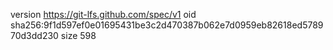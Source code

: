 version https://git-lfs.github.com/spec/v1
oid sha256:9f1d597ef0e01695431be3c2d470387b062e7d0959eb82618ed578970d3dd230
size 598
